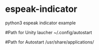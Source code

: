 # espeak-indicator
python3 espeak indicator example


#Path for Unity laucher
~/.config/autostart

#Path for Autostart
/usr/share/applications/
